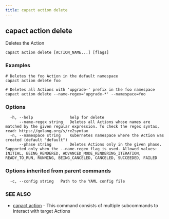 ```yaml
---
title: capact action delete
---
```


## capact action delete

Deletes the Action

```
capact action delete [ACTION_NAME...] [flags]
```

### Examples

```
# Deletes the foo Action in the default namespace
capact action delete foo

# Deletes all Actions with 'upgrade-' prefix in the foo namespace
capact action delete --name-regex='upgrade-*' --namespace=foo

```

### Options

```
  -h, --help                help for delete
      --name-regex string   Deletes all Actions whose names are matched by the given regular expression. To check the regex syntax, read: https://golang.org/s/re2syntax
  -n, --namespace string    Kubernetes namespace where the Action was created (default "default")
      --phase string        Deletes Actions only in the given phase. Supported only when the --name-regex flag is used. Allowed values: INITIAL, BEING_RENDERED, ADVANCED_MODE_RENDERING_ITERATION, READY_TO_RUN, RUNNING, BEING_CANCELED, CANCELED, SUCCEEDED, FAILED
```

### Options inherited from parent commands

```
  -c, --config string   Path to the YAML config file
```

### SEE ALSO

* [capact action](capact_action.md)	 - This command consists of multiple subcommands to interact with target Actions

